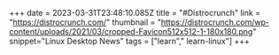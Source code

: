 +++
date = 2023-03-31T23:48:10.085Z
title = "#Distrocrunch"
link = "https://distrocrunch.com/"
thumbnail = "https://distrocrunch.com/wp-content/uploads/2021/03/cropped-Favicon512x512-1-180x180.png"
snippet="Linux Desktop News"
tags = ["learn"," learn-linux"]
+++
